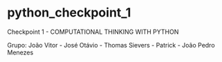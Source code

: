 # python_checkpoint_1
Checkpoint 1 - COMPUTATIONAL THINKING WITH PYTHON

Grupo: João Vitor - José Otávio - Thomas Sievers - Patrick - João Pedro Menezes 


